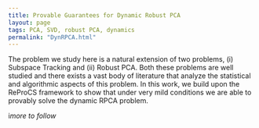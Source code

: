 ```yaml
---
title: Provable Guarantees for Dynamic Robust PCA
layout: page
tags: PCA, SVD, robust PCA, dynamics
permalink: "DynRPCA.html"
---
```


The problem we study here is a natural extension of two problems, (i) Subspace Tracking and (ii) Robust PCA. Both these problems are well studied and there exists a vast body of literature that analyze the statistical and algorithmic aspects of this problem. In this work, we build upon the ReProCS framework to show that under very mild conditions we are able to provably solve the dynamic RPCA problem. 


i*more to follow*
